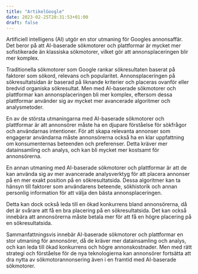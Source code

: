 ```yaml
---
title: "ArtikelGoogle"
date: 2023-02-25T20:31:53+01:00
draft: false
---
```


Artificiell intelligens (AI) utgör en stor utmaning för Googles annonsaffär. Det beror på att AI-baserade sökmotorer och plattformar är mycket mer sofistikerade än klassiska sökmotorer, vilket gör att annonsplaceringen blir mer komplex.

Traditionella sökmotorer som Google rankar sökresultaten baserat på faktorer som sökord, relevans och popularitet. Annonsplaceringen på sökresultatsidan är baserad på liknande kriterier och placeras ovanför eller bredvid organiska sökresultat. Men med AI-baserade sökmotorer och plattformar kan annonsplaceringen bli mer komplex, eftersom dessa plattformar använder sig av mycket mer avancerade algoritmer och analysmetoder.

En av de största utmaningarna med AI-baserade sökmotorer och plattformar är att annonsörer måste ha en djupare förståelse för sökfrågor och användarnas intentioner. För att skapa relevanta annonser som engagerar användarna måste annonsörerna också ha en klar uppfattning om konsumenternas beteenden och preferenser. Detta kräver mer datainsamling och analys, och kan bli mycket mer kostsamt för annonsörerna.

En annan utmaning med AI-baserade sökmotorer och plattformar är att de kan använda sig av mer avancerade analysverktyg för att placera annonser på en mer exakt position på en sökresultatsida. Dessa algoritmer kan ta hänsyn till faktorer som användarens beteende, sökhistorik och annan personlig information för att välja den bästa annonsplaceringen.

Detta kan dock också leda till en ökad konkurrens bland annonsörerna, då det är svårare att få en bra placering på en sökresultatsida. Det kan också innebära att annonsörerna måste betala mer för att få en högre placering på en sökresultatsida.

Sammanfattningsvis innebär AI-baserade sökmotorer och plattformar en stor utmaning för annonsörer, då de kräver mer datainsamling och analys, och kan leda till ökad konkurrens och högre annonskostnader. Men med rätt strategi och förståelse för de nya teknologierna kan annonsörer fortsätta att dra nytta av sökmotorannonsering även i en framtid med AI-baserade sökmotorer.



